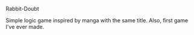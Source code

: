 Rabbit-Doubt

Simple logic game inspired by manga with the same title.
Also, first game I've ever made.